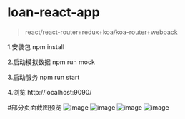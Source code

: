 # loan-react-app
>react/react-router+redux+koa/koa-router+webpack

1.安装包 npm install

2.启动模拟数据 npm run mock

3.启动服务 npm run start

4.浏览 http://localhost:9090/


#部分页面截图预览
![image](https://github.com/466102061/loanApp/blob/master/app/static/img/preview/1.png)
![image](https://github.com/466102061/loanApp/blob/master/app/static/img/preview/2.png)
![image](https://github.com/466102061/loanApp/blob/master/app/static/img/preview/3.png)
![image](https://github.com/466102061/loanApp/blob/master/app/static/img/preview/4.png)
